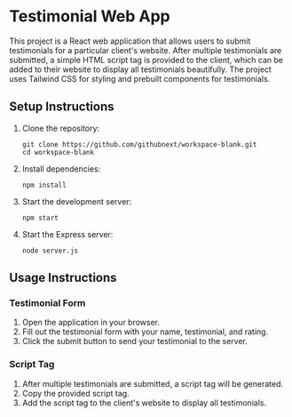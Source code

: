 # Testimonial Web App

This project is a React web application that allows users to submit testimonials for a particular client's website. After multiple testimonials are submitted, a simple HTML script tag is provided to the client, which can be added to their website to display all testimonials beautifully. The project uses Tailwind CSS for styling and prebuilt components for testimonials.

## Setup Instructions

1. Clone the repository:
   ```
   git clone https://github.com/githubnext/workspace-blank.git
   cd workspace-blank
   ```

2. Install dependencies:
   ```
   npm install
   ```

3. Start the development server:
   ```
   npm start
   ```

4. Start the Express server:
   ```
   node server.js
   ```

## Usage Instructions

### Testimonial Form

1. Open the application in your browser.
2. Fill out the testimonial form with your name, testimonial, and rating.
3. Click the submit button to send your testimonial to the server.

### Script Tag

1. After multiple testimonials are submitted, a script tag will be generated.
2. Copy the provided script tag.
3. Add the script tag to the client's website to display all testimonials.
